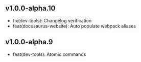 ## v1.0.0-alpha.10

- fix(dev-tools): Changelog verification
- feat(docusaurus-website): Auto populate webpack aliases

## v1.0.0-alpha.9

- feat(dev-tools): Atomic commands
